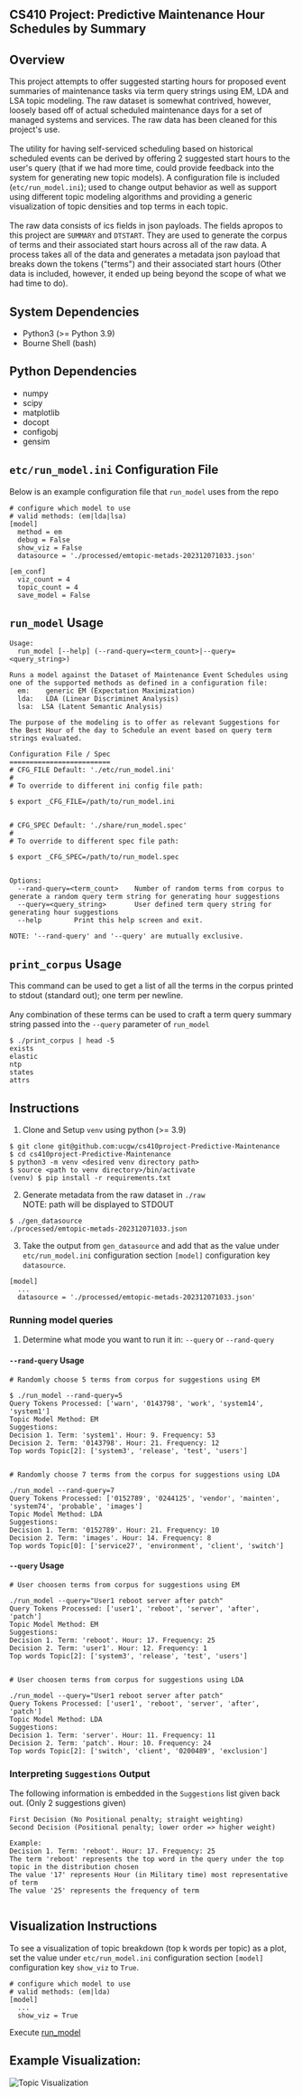 ## CS410 Project: Predictive Maintenance Hour Schedules by Summary


## Overview
This project attempts to offer suggested starting hours for proposed event summaries of maintenance tasks via term query strings using EM, LDA and LSA topic modeling. The raw dataset is somewhat contrived, however, loosely based off of actual scheduled maintenance days for a set of managed systems and services. The raw data has been cleaned for this project's use.
<br>
<br>
The utility for having self-serviced scheduling based on historical scheduled events can be derived by offering 2 suggested start hours to the user's query (that if we had more time, could provide feedback into the system for generating new topic models). A configuration file is included (`etc/run_model.ini`); used to change output behavior as well as support using different topic modeling algorithms and providing a generic visualization of topic densities and top terms in each topic.
<br>
<br>
The raw data consists of ics fields in json payloads. The fields apropos to this project are `SUMMARY` and `DTSTART`. They are used to generate the corpus of terms and their associated start hours across all of the raw data. A process takes all of the data and generates a metadata json payload that breaks down the tokens ("terms") and their associated start hours (Other data is included, however, it ended up being beyond the scope of what we had time to do).

## System Dependencies
* Python3   (>= Python 3.9)
* Bourne Shell   (bash)

## Python Dependencies
* numpy
* scipy
* matplotlib
* docopt
* configobj
* gensim

## `etc/run_model.ini` Configuration File
Below is an example configuration file that `run_model` uses from the repo
```
# configure which model to use
# valid methods: (em|lda|lsa)
[model]
  method = em
  debug = False
  show_viz = False
  datasource = './processed/emtopic-metads-202312071033.json'

[em_conf]
  viz_count = 4
  topic_count = 4
  save_model = False
```

## `run_model` Usage
```
Usage:
  run_model [--help] (--rand-query=<term_count>|--query=<query_string>)

Runs a model against the Dataset of Maintenance Event Schedules using one of the supported methods as defined in a configuration file:
  em:    generic EM (Expectation Maximization)
  lda:   LDA (Linear Discriminet Analysis)
  lsa:  LSA (Latent Semantic Analysis)

The purpose of the modeling is to offer as relevant Suggestions for the Best Hour of the day to Schedule an event based on query term strings evaluated.

Configuration File / Spec
=========================
# CFG_FILE Default: './etc/run_model.ini'
#
# To override to different ini config file path:

$ export _CFG_FILE=/path/to/run_model.ini


# CFG_SPEC Default: './share/run_model.spec'
#
# To override to different spec file path:

$ export _CFG_SPEC=/path/to/run_model.spec


Options:
  --rand-query=<term_count>    Number of random terms from corpus to generate a random query term string for generating hour suggestions
  --query=<query_string>       User defined term query string for generating hour suggestions
  --help        Print this help screen and exit.

NOTE: '--rand-query' and '--query' are mutually exclusive.
```

## `print_corpus` Usage
This command can be used to get a list of all the terms in the corpus printed to stdout (standard out); one term per newline.
<br>
<br>
Any combination of these terms can be used to craft a term query summary string passed into the `--query` parameter of `run_model`
```
$ ./print_corpus | head -5
exists
elastic
ntp
states
attrs
```

## Instructions
1) Clone and Setup `venv` using python (>= 3.9)
```
$ git clone git@github.com:ucgw/cs410project-Predictive-Maintenance
$ cd cs410project-Predictive-Maintenance
$ python3 -m venv <desired venv directory path>
$ source <path to venv directory>/bin/activate
(venv) $ pip install -r requirements.txt
```

2) Generate metadata from the raw dataset in `./raw`<br>
NOTE: path will be displayed to STDOUT

```
$ ./gen_datasource
./processed/emtopic-metads-202312071033.json
```

3) Take the output from `gen_datasource` and add that as the value under `etc/run_model.ini` configuration section `[model]` configuration key `datasource`.

```
[model]
  ...
  datasource = './processed/emtopic-metads-202312071033.json'
```

### Running model queries
1) Determine what mode you want to run it in: `--query` or `--rand-query`

#### `--rand-query` Usage
```
# Randomly choose 5 terms from corpus for suggestions using EM

$ ./run_model --rand-query=5
Query Tokens Processed: ['warn', '0143798', 'work', 'system14', 'system1']
Topic Model Method: EM
Suggestions:
Decision 1. Term: 'system1'. Hour: 9. Frequency: 53 
Decision 2. Term: '0143798'. Hour: 21. Frequency: 12 
Top words Topic[2]: ['system3', 'release', 'test', 'users']


# Randomly choose 7 terms from the corpus for suggestions using LDA

./run_model --rand-query=7
Query Tokens Processed: ['0152789', '0244125', 'vendor', 'mainten', 'system74', 'probable', 'images']
Topic Model Method: LDA
Suggestions:
Decision 1. Term: '0152789'. Hour: 21. Frequency: 10 
Decision 2. Term: 'images'. Hour: 14. Frequency: 8 
Top words Topic[0]: ['service27', 'environment', 'client', 'switch']
```

#### `--query` Usage
```
# User choosen terms from corpus for suggestions using EM

./run_model --query="User1 reboot server after patch"
Query Tokens Processed: ['user1', 'reboot', 'server', 'after', 'patch']
Topic Model Method: EM
Suggestions:
Decision 1. Term: 'reboot'. Hour: 17. Frequency: 25 
Decision 2. Term: 'user1'. Hour: 12. Frequency: 1 
Top words Topic[2]: ['system3', 'release', 'test', 'users']


# User choosen terms from corpus for suggestions using LDA

./run_model --query="User1 reboot server after patch"
Query Tokens Processed: ['user1', 'reboot', 'server', 'after', 'patch']
Topic Model Method: LDA
Suggestions:
Decision 1. Term: 'server'. Hour: 11. Frequency: 11
Decision 2. Term: 'patch'. Hour: 10. Frequency: 24
Top words Topic[2]: ['switch', 'client', '0200489', 'exclusion']
```

### Interpreting `Suggestions` Output
The following information is embedded in the `Suggestions` list given back out. (Only 2 suggestions given)
```
First Decision (No Positional penalty; straight weighting)
Second Decision (Positional penalty; lower order => higher weight)

Example:
Decision 1. Term: 'reboot'. Hour: 17. Frequency: 25 
The term 'reboot' represents the top word in the query under the top topic in the distribution chosen
The value '17' represents Hour (in Military time) most representative of term
The value '25' represents the frequency of term
  
```

## Visualization Instructions
To see a visualization of topic breakdown (top k words per topic) as a plot, set the value under `etc/run_model.ini` configuration section `[model]` configuration key `show_viz` to `True`.
```
# configure which model to use
# valid methods: (em|lda)
[model]
  ...
  show_viz = True

```

Execute [run_model](#running-model-queries)

## Example Visualization:
![Topic Visualization](https://github.com/ucgw/cs410-project/blob/main/images/Figure_1.png?raw=true)
